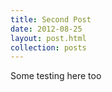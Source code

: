 ```yaml
---
title: Second Post
date: 2012-08-25
layout: post.html
collection: posts
---
```


Some testing here too